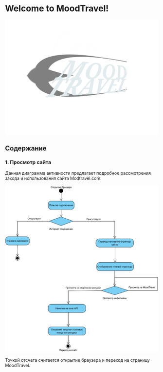 
# Welcome to MoodTravel!

![logo](https://github.com/LazuRR/TreeOnDesktop/blob/master/project_marketing/logo/logo.png) <br/>

## Содержание
### 1. Просмотр сайта

Данная диаграмма активности предлагает подробное рассмотрения захода и использования сайта Modtravel.com.

![Activity Diagram1](https://github.com/LazuRR/TreeOnDesktop/blob/master/diagrams/Activity/Activity%20Diagram.png)


Точкой отсчета считается открытие браузера и переход на страницу MoodTravel.
